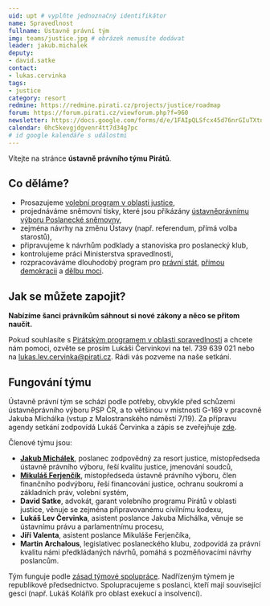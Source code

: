 ```yaml
---
uid: upt # vyplňte jednoznačný identifikátor
name: Spravedlnost
fullname: Ústavně právní tým
img: teams/justice.jpg # obrázek nemusíte dodávat
leader: jakub.michalek
deputy:
- david.satke
contact:
- lukas.cervinka
tags:
- justice
category: resort
redmine: https://redmine.pirati.cz/projects/justice/roadmap
forum: https://forum.pirati.cz/viewforum.php?f=960
newsletter: https://docs.google.com/forms/d/e/1FAIpQLSfcx45d76nrGIuTXtnmTMf5r2zQmpj3-350jQOBDKTdwclcKA/viewform
calendar: 0hc5kevgjdgvenr4tt7d34g7pc
# id google kalendáře s událostmi
---
```


Vítejte na stránce **ústavně právního týmu Pirátů**.

Co děláme?
----------

* Prosazujeme [volební program v oblasti justice](/program/psp2017/spravedlnost/),
* projednáváme sněmovní tisky, které jsou přikázány [ústavněprávnímu výboru Poslanecké sněmovny](http://www.psp.cz/sqw/hp.sqw?k=4000),
* zejména návrhy na změnu Ústavy (např. referendum, přímá volba starostů),
* připravujeme k návrhům podklady a stanoviska pro poslanecký klub,
* kontrolujeme práci Ministerstva spravedlnosti,
* rozpracováváme dlouhodobý program pro [právní stát](/program/dlouhodoby/pravni-stat/), [přímou demokracii](/program/dlouhodoby/prima-demokracie/) a [dělbu moci](/program/dlouhodoby/delba-moci/).

Jak se můžete zapojit?
-----------------------------

**Nabízíme šanci právníkům sáhnout si nové zákony a něco se přitom naučit.**

Pokud souhlasíte s [Pirátským programem v oblasti spravedlnosti](/program/psp2017/spravedlnost/) a chcete nám pomoci, ozvěte se prosím Lukáši Červinkovi na tel. 739 639 021 nebo na <lukas.lev.cervinka@pirati.cz>. Rádi vás pozveme na naše setkání.

Fungování týmu
---------------

Ústavně právní tým se schází podle potřeby, obvykle před schůzemi ústavněprávního výboru PSP ČR, a to většinou v místnosti G-169 v pracovně Jakuba Michálka (vstup z Malostranského náměstí 7/19). Za přípravu agendy setkání zodpovídá Lukáš Červinka a zápis se zveřejňuje [zde](https://forum.pirati.cz/viewtopic.php?f=960&t=40389).

Členové týmu jsou:

* **[Jakub Michálek](/lide/jakub-michalek/)**, poslanec zodpovědný za resort justice, místopředseda ústavně právního výboru, řeší kvalitu justice, jmenování soudců,
* **[Mikuláš Ferjenčík](/lide/mikulas-ferjencik/)**, místopředseda ústavně právního výboru, člen finančního podvýboru, řeší financování justice, ochranu soukromí a základních práv, volební systém,
* **David Satke**, advokát, garant volebního programu Pirátů v oblasti justice, věnuje se zejména připravovanému civilnímu kodexu,
* **Lukáš Lev Červinka**, asistent poslance Jakuba Michálka, věnuje se ústavnímu právu a parlamentnímu procesu,
* **Jiří Valenta**, asistent poslance Mikuláše Ferjenčíka, 
* **Martin Archalous**, legislativec poslaneckého klubu, zodpovídá za právní kvalitu námi předkládaných návrhů, pomáhá s pozměňovacími návrhy poslancům.

Tým funguje podle [zásad týmové spolupráce](https://wiki.pirati.cz/rules/or_zatys). Nadřízeným týmem je republikové předsednictvo. Spolupracujeme s poslanci, kteří mají související gesci (např. Lukáš Kolářík pro oblast exekucí a insolvencí).
